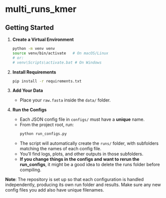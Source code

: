 # multi_runs_kmer

## Getting Started

1. **Create a Virtual Environment**  
   ```bash
   python -m venv venv
   source venv/bin/activate   # On macOS/Linux
   # or:
   # venv\Scripts\activate.bat # On Windows
   ```

2. **Install Requirements**  
   ```bash
   pip install -r requirements.txt
   ```

3. **Add Your Data**  
   - Place your `raw.fasta` inside the `data/` folder.

4. **Run the Configs**  
   - Each JSON config file in `configs/` must have a **unique** name.  
   - From the project root, run:
     ```bash
     python run_configs.py
     ```
   - The script will automatically create the `runs/` folder, with subfolders matching the names of each config file.  
   - You’ll find logs, plots, and other outputs in those subfolders.
   - **If you change things in the configs and want to rerun the run_configs**, it might be a good idea to delete the runs folder before compiling.  

**Note**: The repository is set up so that each configuration is handled independently, producing its own run folder and results. Make sure any new config files you add also have unique filenames.